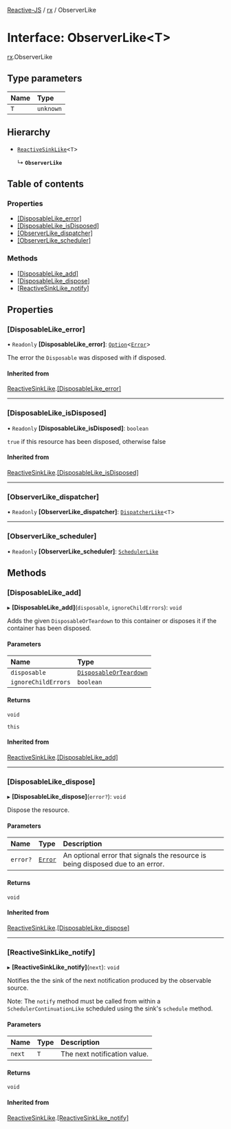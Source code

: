 [Reactive-JS](../README.md) / [rx](../modules/rx.md) / ObserverLike

# Interface: ObserverLike<T\>

[rx](../modules/rx.md).ObserverLike

## Type parameters

| Name | Type |
| :------ | :------ |
| `T` | `unknown` |

## Hierarchy

- [`ReactiveSinkLike`](rx.ReactiveSinkLike.md)<`T`\>

  ↳ **`ObserverLike`**

## Table of contents

### Properties

- [[DisposableLike\_error]](rx.ObserverLike.md#[disposablelike_error])
- [[DisposableLike\_isDisposed]](rx.ObserverLike.md#[disposablelike_isdisposed])
- [[ObserverLike\_dispatcher]](rx.ObserverLike.md#[observerlike_dispatcher])
- [[ObserverLike\_scheduler]](rx.ObserverLike.md#[observerlike_scheduler])

### Methods

- [[DisposableLike\_add]](rx.ObserverLike.md#[disposablelike_add])
- [[DisposableLike\_dispose]](rx.ObserverLike.md#[disposablelike_dispose])
- [[ReactiveSinkLike\_notify]](rx.ObserverLike.md#[reactivesinklike_notify])

## Properties

### [DisposableLike\_error]

• `Readonly` **[DisposableLike\_error]**: [`Option`](../modules/functions.md#option)<[`Error`](../modules/util.md#error)\>

The error the `Disposable` was disposed with if disposed.

#### Inherited from

[ReactiveSinkLike](rx.ReactiveSinkLike.md).[[DisposableLike_error]](rx.ReactiveSinkLike.md#[disposablelike_error])

___

### [DisposableLike\_isDisposed]

• `Readonly` **[DisposableLike\_isDisposed]**: `boolean`

`true` if this resource has been disposed, otherwise false

#### Inherited from

[ReactiveSinkLike](rx.ReactiveSinkLike.md).[[DisposableLike_isDisposed]](rx.ReactiveSinkLike.md#[disposablelike_isdisposed])

___

### [ObserverLike\_dispatcher]

• `Readonly` **[ObserverLike\_dispatcher]**: [`DispatcherLike`](scheduling.DispatcherLike.md)<`T`\>

___

### [ObserverLike\_scheduler]

• `Readonly` **[ObserverLike\_scheduler]**: [`SchedulerLike`](scheduling.SchedulerLike.md)

## Methods

### [DisposableLike\_add]

▸ **[DisposableLike_add]**(`disposable`, `ignoreChildErrors`): `void`

Adds the given `DisposableOrTeardown` to this container or disposes it if the container has been disposed.

#### Parameters

| Name | Type |
| :------ | :------ |
| `disposable` | [`DisposableOrTeardown`](../modules/util.md#disposableorteardown) |
| `ignoreChildErrors` | `boolean` |

#### Returns

`void`

`this`

#### Inherited from

[ReactiveSinkLike](rx.ReactiveSinkLike.md).[[DisposableLike_add]](rx.ReactiveSinkLike.md#[disposablelike_add])

___

### [DisposableLike\_dispose]

▸ **[DisposableLike_dispose]**(`error?`): `void`

Dispose the resource.

#### Parameters

| Name | Type | Description |
| :------ | :------ | :------ |
| `error?` | [`Error`](../modules/util.md#error) | An optional error that signals the resource is being disposed due to an error. |

#### Returns

`void`

#### Inherited from

[ReactiveSinkLike](rx.ReactiveSinkLike.md).[[DisposableLike_dispose]](rx.ReactiveSinkLike.md#[disposablelike_dispose])

___

### [ReactiveSinkLike\_notify]

▸ **[ReactiveSinkLike_notify]**(`next`): `void`

Notifies the the sink of the next notification produced by the observable source.

Note: The `notify` method must be called from within a `SchedulerContinuationLike`
scheduled using the sink's `schedule` method.

#### Parameters

| Name | Type | Description |
| :------ | :------ | :------ |
| `next` | `T` | The next notification value. |

#### Returns

`void`

#### Inherited from

[ReactiveSinkLike](rx.ReactiveSinkLike.md).[[ReactiveSinkLike_notify]](rx.ReactiveSinkLike.md#[reactivesinklike_notify])
